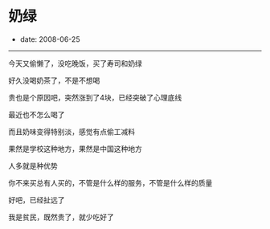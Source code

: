 # 奶绿

- date: 2008-06-25

--------------------------


今天又偷懒了，没吃晚饭，买了寿司和奶绿

好久没喝奶茶了，不是不想喝

贵也是个原因吧，突然涨到了4块，已经突破了心理底线

最近也不怎么喝了

而且奶味变得特别淡，感觉有点偷工减料

果然是学校这种地方，果然是中国这种地方

人多就是种优势

你不来买总有人买的，不管是什么样的服务，不管是什么样的质量

好吧，已经扯远了

我是贫民，既然贵了，就少吃好了
